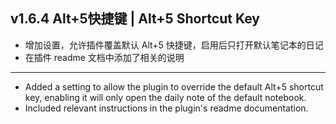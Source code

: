 ## v1.6.4 Alt+5快捷键 | Alt+5 Shortcut Key

- 增加设置，允许插件覆盖默认 Alt+5 快捷键，启用后只打开默认笔记本的日记
- 在插件 readme 文档中添加了相关的说明

---

- Added a setting to allow the plugin to override the default Alt+5 shortcut key, enabling it will only open the daily note of the default notebook.
- Included relevant instructions in the plugin's readme documentation.


